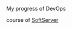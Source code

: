 My progress of DevOps

course of [SoftServer](https://career.softserveinc.com/uk-ua/technology/course/devops_internship)
